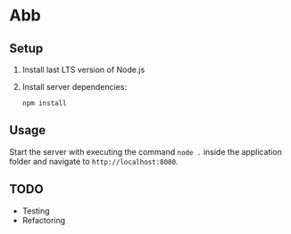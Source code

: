 # Abb

## Setup

1. Install last LTS version of Node.js

2. Install server dependencies:

    `npm install`

## Usage

Start the server with executing the command `node .` inside the application folder and navigate to `http://localhost:8080`.

## TODO

* Testing
* Refactoring